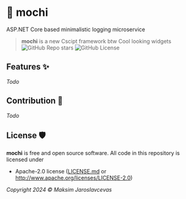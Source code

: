# 🍡 mochi

ASP.NET Core based minimalistic logging microservice

> **mochi** is a new Cscipt framework btw
Cool looking widgets 
![GitHub Repo stars](https://img.shields.io/github/stars/Maksasj/mochi)
![GitHub License](https://img.shields.io/github/license/Maksasj/mochi)

## Features ✨
*Todo*

## Contribution 🫶
*Todo*

## License 🛡
**mochi** is free and open source software. All code in this repository is licensed under
-  Apache-2.0 license ([LICENSE.md](https://github.com/Maksasj/mochi/blob/master/LICENSE.md) or http://www.apache.org/licenses/LICENSE-2.0)

*Copyright 2024 © Maksim Jaroslavcevas*

